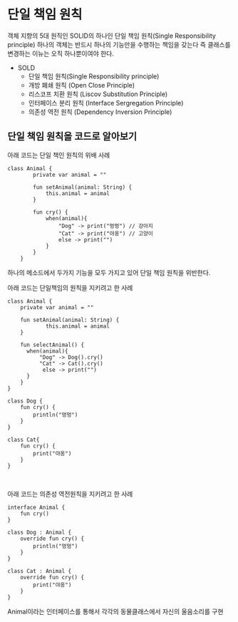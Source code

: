 # 단일 책임 원칙
객체 지향의 5대 원직인 SOLID의 하나인 단일 책임 원칙(Single Responsibility principle)
하나의 객체는 반드시 하나의 기능만을 수행하는 책임을 갖는다
즉 클래스를 변경하는 이뉴는 오직 하나뿐이여야 한다.
</br>
- SOLD
  - 단일 책임 원칙(Single Responsibility principle)
  - 개방 폐쇄 원칙 (Open Close Principle)
  - 리스코프 치환 원칙 (Liscov Substitution Principle)
  - 인터페이스 분리 원칙 (Interface Sergregation Principle)
  - 의존성 역전 원칙 (Dependency Inversion Principle)

## 단일 책임 원칙을 코드로 알아보기

아래 코드는 단일 책인 원칙의 위배 사례
```
class Animal {
        private var animal = ""

        fun setAnimal(animal: String) {
            this.animal = animal
        }

        fun cry() {
            when(animal){
                "Dog" -> print("멍멍") // 강아지
                "Cat" -> print("야옹") // 고양이
                else -> print("")
            }
        }
    }
```
하나의 메소드에서 두가지 기능을 모두 가지고 있어 단일 책임 원칙을 위반한다.
</br>

아래 코드는 단일책임의 원칙을 지키려고 한 사례
```
class Animal {
    private var animal = ""

    fun setAnimal(animal: String) {
            this.animal = animal
    }

    fun selectAnimal() {
      when(animal){
          "Dog" -> Dog().cry()
          "Cat" -> Cat().cry()
           else -> print("")
      }
    }
}

class Dog {
    fun cry() {
        println("멍멍")
    }
}

class Cat{
    fun cry() {
        print("야옹")
    }
}
```
</br>

아래 코드는 의존성 역전원칙을 지키려고 한 사례
```
interface Animal {
    fun cry()
}

class Dog : Animal {
    override fun cry() {
        println("멍멍")
    }
}

class Cat : Animal {
    override fun cry() {
        print("야옹")
    }
}
```
Animal이라는 인터페이스를 통해서 각각의 동물클래스에서 자신의 울음소리를 구현
